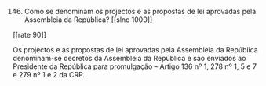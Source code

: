 146. Como se denominam os projectos e as propostas de lei aprovadas pela Assembleia da República?
[[slnc 1000]]

[[rate 90]]

Os projectos e as propostas de lei aprovadas pela Assembleia da República denominam-se decretos da Assembleia da República e são enviados ao Presidente da República para promulgação – Artigo 136 nº 1, 278 nº 1, 5 e 7 e 279 nº 1 e 2 da CRP.
